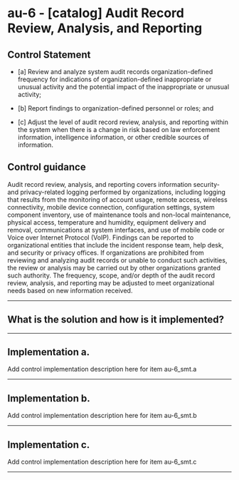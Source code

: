 # au-6 - \[catalog\] Audit Record Review, Analysis, and Reporting

## Control Statement

- \[a\] Review and analyze system audit records organization-defined frequency for indications of organization-defined inappropriate or unusual activity and the potential impact of the inappropriate or unusual activity;

- \[b\] Report findings to organization-defined personnel or roles; and

- \[c\] Adjust the level of audit record review, analysis, and reporting within the system when there is a change in risk based on law enforcement information, intelligence information, or other credible sources of information.

## Control guidance

Audit record review, analysis, and reporting covers information security- and privacy-related logging performed by organizations, including logging that results from the monitoring of account usage, remote access, wireless connectivity, mobile device connection, configuration settings, system component inventory, use of maintenance tools and non-local maintenance, physical access, temperature and humidity, equipment delivery and removal, communications at system interfaces, and use of mobile code or Voice over Internet Protocol (VoIP). Findings can be reported to organizational entities that include the incident response team, help desk, and security or privacy offices. If organizations are prohibited from reviewing and analyzing audit records or unable to conduct such activities, the review or analysis may be carried out by other organizations granted such authority. The frequency, scope, and/or depth of the audit record review, analysis, and reporting may be adjusted to meet organizational needs based on new information received.

______________________________________________________________________

## What is the solution and how is it implemented?

<!-- Please leave this section blank and enter implementation details in the parts below. -->

______________________________________________________________________

## Implementation a.

Add control implementation description here for item au-6_smt.a

______________________________________________________________________

## Implementation b.

Add control implementation description here for item au-6_smt.b

______________________________________________________________________

## Implementation c.

Add control implementation description here for item au-6_smt.c

______________________________________________________________________
